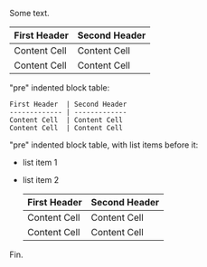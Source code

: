 Some text.

First Header  | Second Header
------------- | -------------
Content Cell  | Content Cell
Content Cell  | Content Cell

"pre" indented block table:

    First Header  | Second Header
    ------------- | -------------
    Content Cell  | Content Cell
    Content Cell  | Content Cell

"pre" indented block table, with list items before it:
* list item 1
* list item 2

    First Header  | Second Header
    ------------- | -------------
    Content Cell  | Content Cell
    Content Cell  | Content Cell

Fin.